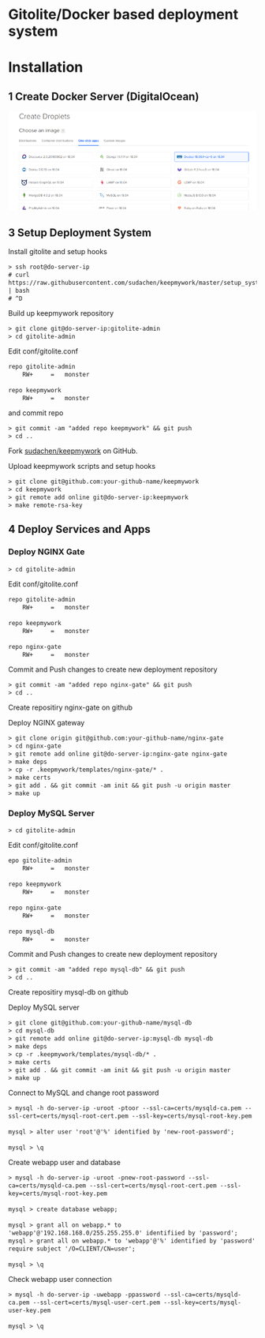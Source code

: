 # Gitolite/Docker based deployment system


# Installation

## 1 Create Docker Server (DigitalOcean)

![](docs/img/do-docker.png)

## 3 Setup Deployment System

Install gitolite and setup hooks
```
> ssh root@do-server-ip
# curl https://raw.githubusercontent.com/sudachen/keepmywork/master/setup_system | bash
# ^D
```

Build up keepmywork repository
```
> git clone git@do-server-ip:gitolite-admin
> cd gitolite-admin
```

Edit conf/gitolite.conf
```
repo gitolite-admin
    RW+     =   monster

repo keepmywork
    RW+     =   monster
```

and commit repo
```
> git commit -am "added repo keepmywork" && git push
> cd ..
```

Fork [sudachen/keepmywork](https://github.com/sudachen/keepmywork) on GitHub.

Upload keepmywork scripts and setup hooks
```
> git clone git@github.com:your-github-name/keepmywork
> cd keepmywork
> git remote add online git@do-server-ip:keepmywork
> make remote-rsa-key
```

## 4 Deploy Services and Apps

### Deploy NGINX Gate

```
> cd gitolite-admin
```

Edit conf/gitolite.conf
```
repo gitolite-admin
    RW+     =   monster

repo keepmywork
    RW+     =   monster

repo nginx-gate
    RW+     =   monster
```

Commit and Push changes to create new deployment repository
```
> git commit -am "added repo nginx-gate" && git push
> cd ..
```

Create repositiry nginx-gate on github

Deploy NGINX gateway
```
> git clone origin git@github.com:your-github-name/nginx-gate
> cd nginx-gate
> git remote add online git@do-server-ip:nginx-gate nginx-gate
> make deps
> cp -r .keepmywork/templates/nginx-gate/* .
> make certs
> git add . && git commit -am init && git push -u origin master
> make up
```

### Deploy MySQL Server

```
> cd gitolite-admin
```

Edit conf/gitolite.conf
```
epo gitolite-admin
    RW+     =   monster

repo keepmywork
    RW+     =   monster

repo nginx-gate
    RW+     =   monster

repo mysql-db
    RW+     =   monster
```

Commit and Push changes to create new deployment repository
```
> git commit -am "added repo mysql-db" && git push
> cd ..
```

Create repositiry mysql-db on github

Deploy MySQL server
```
> git clone git@github.com:your-github-name/mysql-db
> cd mysql-db
> git remote add online git@do-server-ip:mysql-db mysql-db
> make deps
> cp -r .keepmywork/templates/mysql-db/* .
> make certs
> git add . && git commit -am init && git push -u origin master
> make up
```

Connect to MySQL and change root password
```
> mysql -h do-server-ip -uroot -ptoor --ssl-ca=certs/mysqld-ca.pem --ssl-cert=certs/mysql-root-cert.pem --ssl-key=certs/mysql-root-key.pem

mysql > alter user 'root'@'%' identified by 'new-root-password';

mysql > \q
```

Create webapp user and database
```
> mysql -h do-server-ip -uroot -pnew-root-password --ssl-ca=certs/mysqld-ca.pem --ssl-cert=certs/mysql-root-cert.pem --ssl-key=certs/mysql-root-key.pem

mysql > create database webapp;

mysql > grant all on webapp.* to 'webapp'@'192.168.168.0/255.255.255.0' identifiied by 'password';
mysql > grant all on webapp.* to 'webapp'@'%' identified by 'password' require subject '/O=CLIENT/CN=user';

mysql > \q
```

Check webapp user connection
```
> mysql -h do-server-ip -uwebapp -ppassword --ssl-ca=certs/mysqld-ca.pem --ssl-cert=certs/mysql-user-cert.pem --ssl-key=certs/mysql-user-key.pem

mysql > \q
```

